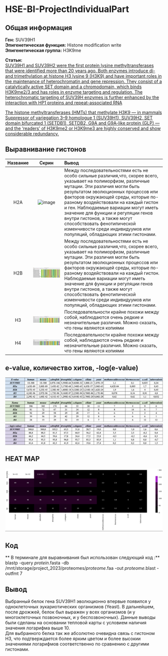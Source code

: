 # HSE-BI-ProjectIndividualPart

## Общая информация
**Ген:** SUV39H1
<br>**Эпигенетическая функция:** Histone modification write
<br>**Эпигенетическая группа:** H3K9me


**Статьи:** 
<br>[SUV39H1 and SUV39H2 were the first protein lysine methyltransferases that were identified more than 20 years ago. Both enzymes introduce di- and trimethylation at histone H3 lysine 9 (H3K9) and have important roles in the maintenance of heterochromatin and gene repression. They consist of a catalytically active SET domain and a chromodomain, which binds H3K9me2/3 and has roles in enzyme targeting and regulation. The heterochromatic targeting of SUV39H enzymes is further enhanced by the interaction with HP1 proteins and repeat-associated RNA](https://www.ncbi.nlm.nih.gov/pmc/articles/PMC8303541/)

[The histone methyltransferases (HMTs) that methylate H3K9 — in mammals Suppressor of variegation 3–9 homologue 1 (SUV39H1), SUV39H2, SET domain bifurcated 1 (SETDB1), SETDB2, G9A and G9A-like protein (GLP) — and the ‘readers’ of H3K9me2 or H3K9me3 are highly conserved and show considerable redundancy.](https://www.nature.com/articles/s41580-022-00483-w)


## Выравнивание гистонов
|Название | Скрин | Вывод |
|:-:|:-:|:-|
|H2A|![image](https://github.com/avakhunova/HSE-BI-ProjectIndividualPart/blob/main/files/H2A.png)|Между последовательностями есть не особо сильные различия,что, скорее всего, указывает на полиморфизм, различные мутации. Эти различия могли быть результатом эволюционных процессов или факторов окружающей среды, которые по-разному воздействовали на каждый гистон и ген. Наблюдаемые вариации могут иметь значение для функции и регуляции генов внутри гистонов, а также могут способствовать фенотипической изменчивости среди индивидуумов или популяций, обладающих этими гистонами.|
|H2B|![image](https://github.com/avakhunova/HSE-BI-ProjectIndividualPart/blob/main/files/h2b.png)|Между последовательностями есть не особо сильные различия,что, скорее всего, указывает на полиморфизм, различные мутации. Эти различия могли быть результатом эволюционных процессов или факторов окружающей среды, которые по-разному воздействовали на каждый гистон. Наблюдаемые вариации могут иметь значение для функции и регуляции генов внутри гистонов, а также могут способствовать фенотипической изменчивости среди индивидуумов или популяций, обладающих этими гистонами.|
|H3|![image](https://github.com/avakhunova/HSE-BI-ProjectIndividualPart/blob/main/files/H3.png)|Последовательности крайне похожи между собой, наблюдаются очень редкие и незначительные различия. Можно сказать, что гены являются копиями|
|H4|![image](https://github.com/avakhunova/HSE-BI-ProjectIndividualPart/blob/main/files/H4.png)|Последовательности крайне похожи между собой, наблюдаются очень редкие и незначительные различия. Можно сказать, что гены являются копиями|

## e-value, количество хитов, -log(e-value)
![image](https://github.com/avakhunova/HSE-BI-ProjectIndividualPart/blob/main/files/Снимок%20экрана%202023-06-07%20в%2017.02.46.png)

## HEAT MAP
![image](https://github.com/avakhunova/HSE-BI-ProjectIndividualPart/blob/main/files/Снимок%20экрана%202023-06-07%20в%2017.11.36.png)

## Код

** В терминале для выравнивания был использован следующий код :** blastp -query *protein*.fasta -db /mnt/storage/project_2023/proteomes/*proteome*.faa -out *proteome*.blast -outfmt 7


## Вывод 

Выбранный белок гена SUV39H1 эволюционно впервые появился у одноклеточных эукариотических организмов (Yeast). В дальнейшем, после дрожжей, белок был выражен у всех организмов (и у многоклеточных позвоночных, и у беспозвоночных). Данные выводы были сделаны на основании тепловой карты с условием наличия значения логарифма выше 10. 
<br>Для выбранного белка так же абсолютно очевидна связь с гистоном H3, что подтверждается более ярким цветом и более высокии значениями логарифмов соответственно по сравнению с другими гистонами. 
